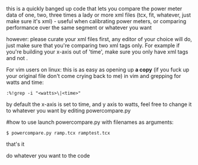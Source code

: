 this is a quickly banged up code that lets you compare the power meter data of one, two, three times a lady or more xml files (tcx, fit, whatever, just make sure it's xml) - useful when calibrating power meters, or comparing performance over the same segment or whatever you want

however: please curate your xml files first, any editor of your choice will do, just make sure that you're comparing two xml tags only.
For example if you're building your x-axis out of 'time', make sure you only have <time> xml tags and not <laptime>.


For vim users on linux: this is as easy as opening up **a copy** (if you fuck up your original file don't come crying back to me) in vim and grepping for watts and time:
	
	:%!grep -i "<watts>\|<time>"

by default the x-axis is set to time, and y axis to watts, feel free to change it to whatever you want by editing powercompare.py

#how to use
launch powercompare.py with filenames as arguments:
	
	$ powercompare.py ramp.tcx ramptest.tcx

that's it

do whatever you want to the code
